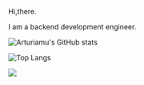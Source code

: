 Hi,there.

I am a backend development engineer.

![Arturiamu's GitHub stats](https://readme-typing-svg.herokuapp.com?color=28696B&size=15&center=true&lines=Welcome%20to%20Arturiamu%27s%20code%20space!)


![Top Langs](https://github-readme-stats.vercel.app/api/top-langs/?username=arturiamu&layout=compact)

![](https://github-readme-stats.vercel.app/api?username=arturiamu&show_icons=true)



